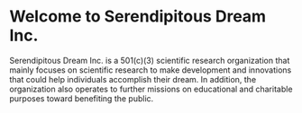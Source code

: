# Welcome to Serendipitous Dream Inc.
Serendipitous Dream Inc. is a 501(c)(3) scientific research organization that mainly focuses on scientific research to make development and innovations that could help individuals accomplish their dream. In addition, the organization also operates to further missions on educational and charitable purposes toward benefiting the public.
